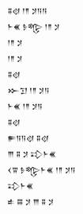 <div class='block'>
<div class='line'>𒐉𒋼 𒁹𒈫 𒋡𒀀𒀀</div>
<div class='line'>𒈨𒌍 𒊩𒈜 𒁹𒈫 𒋡</div>
<div class='line'>𒁹𒈫 𒋡</div>
<div class='line'>𒁹𒈫 𒋡</div>
<div class='line'>𒐉𒋼</div>
<div class='line'>𒁍𒋛 𒁹𒈫 𒋡𒀀</div>
<div class='line'>𒈨𒌍 𒁹𒈫 𒋡𒀀</div>
<div class='line'>𒐉𒋼</div>
<div class='line'>𒊓𒀀𒀀𒋼 𒐉𒋼</div>
<div class='line'>𒐈 𒐉 𒋡 𒃾𒈨𒌍</div>
<div class='line'>𒌋𒐊 𒊩𒈜𒈨𒌍 𒁹𒈫 𒋡𒀀</div>
<div class='line'>𒃾𒈨𒌍</div>
<div class='line'>𒑐 𒐋 𒋡 𒐈 𒐉 𒋡</div>
</div>